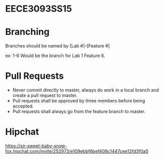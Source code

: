 # EECE3093SS15

Branching
================================================================================
Branches should be named by [Lab #]-[Feature #]

ex: 1-6 Would be the branch for Lab 1 Feature 6.

Pull Requests
================================================================================
- Never commit directly to master, always do work in a local branch and create a pull request to master.
- Pull requests shall be approved by three members before being accepted.
- Pull requests shall always go from the feature branch to master.

Hipchat
================================================================================
https://sir-sweet-baby-snow-fox.hipchat.com/invite/252973/e109ebbf6bef408c1447cee12fd3f0a5
